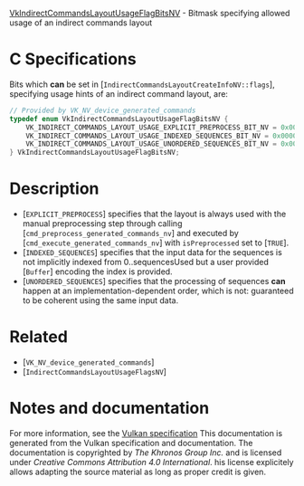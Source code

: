 [VkIndirectCommandsLayoutUsageFlagBitsNV](https://www.khronos.org/registry/vulkan/specs/1.3-extensions/man/html/VkIndirectCommandsLayoutUsageFlagBitsNV.html) - Bitmask specifying allowed usage of an indirect commands layout

# C Specifications
Bits which  **can**  be set in
[`IndirectCommandsLayoutCreateInfoNV::flags`], specifying usage
hints of an indirect command layout, are:
```c
// Provided by VK_NV_device_generated_commands
typedef enum VkIndirectCommandsLayoutUsageFlagBitsNV {
    VK_INDIRECT_COMMANDS_LAYOUT_USAGE_EXPLICIT_PREPROCESS_BIT_NV = 0x00000001,
    VK_INDIRECT_COMMANDS_LAYOUT_USAGE_INDEXED_SEQUENCES_BIT_NV = 0x00000002,
    VK_INDIRECT_COMMANDS_LAYOUT_USAGE_UNORDERED_SEQUENCES_BIT_NV = 0x00000004,
} VkIndirectCommandsLayoutUsageFlagBitsNV;
```

# Description
- [`EXPLICIT_PREPROCESS`] specifies that the layout is always used with the manual preprocessing step through calling [`cmd_preprocess_generated_commands_nv`] and executed by [`cmd_execute_generated_commands_nv`] with `isPreprocessed` set to [`TRUE`].
- [`INDEXED_SEQUENCES`] specifies that the input data for the sequences is not implicitly indexed from 0..sequencesUsed but a user provided [`Buffer`] encoding the index is provided.
- [`UNORDERED_SEQUENCES`] specifies that the processing of sequences  **can**  happen at an implementation-dependent order, which is not: guaranteed to be coherent using the same input data.

# Related
- [`VK_NV_device_generated_commands`]
- [`IndirectCommandsLayoutUsageFlagsNV`]

# Notes and documentation
For more information, see the [Vulkan specification](https://www.khronos.org/registry/vulkan/specs/1.3-extensions/html/vkspec.html)
This documentation is generated from the Vulkan specification and documentation.
The documentation is copyrighted by *The Khronos Group Inc.* and is licensed under *Creative Commons Attribution 4.0 International*.
his license explicitely allows adapting the source material as long as proper credit is given.
        